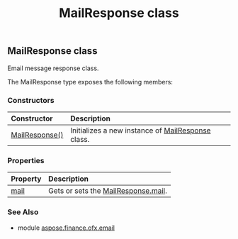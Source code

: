 ﻿---
title: MailResponse class
second_title: Aspose.Finance for Python via .NET API References
description: 
type: docs
weight: 60
url: /python-net/aspose.finance.ofx.email/mailresponse/
is_root: false
---

## MailResponse class

Email message response class.



The MailResponse type exposes the following members:

### Constructors
| Constructor | Description |
| :- | :- |
| [MailResponse()](/finance/python-net/aspose.finance.ofx.email/mailresponse/__init__/#) | Initializes a new instance of [MailResponse](/finance/python-net/aspose.finance.ofx.email/mailresponse) class. |


### Properties
| Property | Description |
| :- | :- |
| [mail](/finance/python-net/aspose.finance.ofx.email/mailresponse/mail) | Gets or sets the [MailResponse.mail](/finance/python-net/aspose.finance.ofx.email/mailresponse#mail). |


### See Also

* module [aspose.finance.ofx.email](../)

